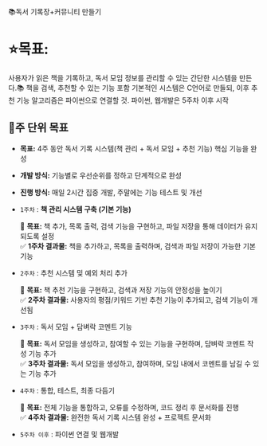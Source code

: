 📚독서 기록장+커뮤니티 만들기

# ⭐️목표:
사용자가 읽은 책을 기록하고, 독서 모임 정보를 관리할 수 있는 간단한 시스템을 만든다.📚
책을 검색, 추천할 수 있는 기능 포함
기본적인 시스템은 C언어로 만들되, 이후 추천 기능 알고리즘은 파이썬으로 연결할 것.
파이썬, 웹개발은 5주차 이후 시작

## 🎯주 단위 목표

- **목표:** 4주 동안 독서 기록 시스템(책 관리 + 독서 모임 + 추천 기능) 핵심 기능을 완성
- **개발 방식:** 기능별로 우선순위를 정하고 단계적으로 완성
- **진행 방식:** 매일 2시간 집중 개발, 주말에는 기능 테스트 및 개선

- `1주차` : **책 관리 시스템 구축 (기본 기능)**
    
    📌 **목표:** 책 추가, 목록 출력, 검색 기능을 구현하고, 파일 저장을 통해 데이터가 유지되도록 설정    
    ✅ **1주차 결과물:** 책을 추가하고, 목록을 출력하며, 검색과 파일 저장이 가능한 기본 기능
    
- `2주차` : 추천 시스템 및 예외 처리 추가
    
    📌 **목표:** 책 추천 기능을 구현하고, 검색과 저장 기능의 안정성을 높이기<br>
    ✅ **2주차 결과물:** 사용자의 평점/키워드 기반 추천 기능이 추가되고, 검색 기능이 개선됨
    
- `3주차` : 독서 모임 + 담벼락 코멘트 기능
    
    📌 **목표:** 독서 모임을 생성하고, 참여할 수 있는 기능을 구현하며, 담벼락 코멘트 작성 기능 추가<br>
    ✅ **3주차 결과물:** 독서 모임을 생성하고, 참여하며, 모임 내에서 코멘트를 남길 수 있는 기능 추가
    
- `4주차` : 통합, 테스트, 최종 다듬기
    
    📌 **목표:** 전체 기능을 통합하고, 오류를 수정하며, 코드 정리 후 문서화를 진행<br>
    ✅ **4주차 결과물:** 완전한 독서 기록 시스템 완성 + 프로젝트 문서화
    
- `5주차 이후` : 파이썬 연결 및 웹개발
